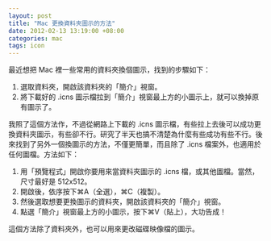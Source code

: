 ```yaml
--- 
layout: post
title: "Mac 更換資料夾圖示的方法"
date: 2012-02-13 13:19:00 +08:00
categories: mac
tags: icon
---
```


<p>最近想把 Mac 裡一些常用的資料夾換個圖示，找到的步驟如下：</p><ol><li>選取資料夾，開啟該資料夾的「簡介」視窗。</li><li>將下載好的 .icns 圖示檔拉到「簡介」視窗最上方的小圖示上，就可以換掉原有圖示了。</li></ol><p>我照了這個方法作，不過從網路上下載的 .icns 圖示檔，有些拉上去後可以成功更換資料夾圖示，有些卻不行。研究了半天也搞不清楚為什麼有些成功有些不行。後來找到了另外一個換圖示的方法，不僅更簡單，而且除了 .icns 檔案外，也適用於任何圖檔。方法如下：</p><ol><li>用「預覽程式」開啟你要用來當資料夾圖示的 .icns 檔，或其他圖檔。當然，尺寸最好是 512x512。</li><li>開啟後，依序按下⌘A（全選），⌘C（複製）。</li><li>然後選取想要更換圖示的資料夾，開啟該資料夾的「簡介」視窗。</li><li>點選「簡介」視窗最上方的小圖示，按下⌘V（貼上），大功告成！</li></ol><p>這個方法除了資料夾外，也可以用來更改磁碟映像檔的圖示。</p>
